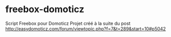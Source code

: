 # freebox-domoticz
Script Freebox pour Domoticz
Projet créé à la suite du post http://easydomoticz.com/forum/viewtopic.php?f=7&t=289&start=10#p5042
